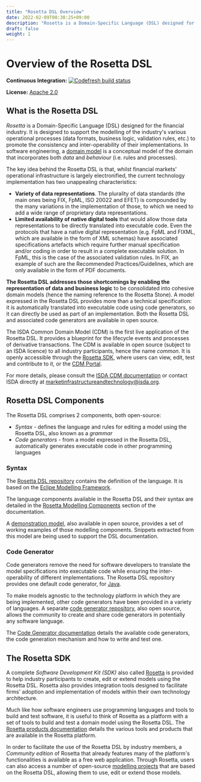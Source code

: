 ```yaml
---
title: "Rosetta DSL Overview"
date: 2022-02-09T00:38:25+09:00
description: "Rosetta is a Domain-Specific Language (DSL) designed for the financial industry. Its purpose is to support the modelling of the industry's various operational processes (data formats, business logic, validation rules, etc.) to promote the consistency and inter-operability of their implementations."
draft: false
weight: 1
---
```


# Overview of the Rosetta DSL 

**Continuous Integration:** [![Codefresh build status](https://g.codefresh.io/api/badges/pipeline/regnosysops/REGnosys%2Frosetta-dsl%2Frosetta-dsl?branch=master&key=eyJhbGciOiJIUzI1NiJ9.NWE1N2EyYTlmM2JiOTMwMDAxNDRiODMz.ZDeqVUhB-oMlbZGj4tfEiOg0cy6azXaBvoxoeidyL0g&type=cf-1)](https://g.codefresh.io/pipelines/rosetta-dsl/builds?repoOwner=REGnosys&repoName=rosetta-dsl&serviceName=REGnosys%2Frosetta-dsl&filter=trigger:build~Build;branch:master;pipeline:5d148a0543bba039bd196117~rosetta-dsl)

**License:** [Apache 2.0](http://www.apache.org/licenses/LICENSE-2.0)

## What is the Rosetta DSL

*Rosetta* is a Domain-Specific Language (DSL) designed for the financial industry. It is designed to support the modelling of the industry's various operational processes (data formats, business logic, validation rules, etc.) to promote the consistency and inter-operability of their implementations. In software engineering, a [domain model](https://en.wikipedia.org/wiki/Domain_model) is a conceptual model of the domain that incorporates both *data* and *behaviour* (i.e. rules and processes).

The key idea behind the Rosetta DSL is that, whilst financial markets' operational infrastructure is largely electronified, the current technology implementation has two unappealing characteristics:

- **Variety of data representations**. The plurality of data standards (the main ones being FIX, FpML, ISO 20022 and EFET) is compounded by the many variations in the implementation of those, to which we need to add a wide range of proprietary data representations.
- **Limited availability of native digital tools** that would allow those data representations to be directly translated into executable code. Even the protocols that have a native digital representation (e.g. FpML and FIXML, which are available in the form of XML schemas) have associated specifications artefacts which require further manual specification and/or coding in order to result in a complete executable solution. In FpML, this is the case of the associated validation rules. In FIX, an example of such are the Recommended Practices/Guidelines, which are only available in the form of PDF documents.

**The Rosetta DSL addresses those shortcomings by enabling the representation of data and business logic** to be consolidated into cohesive domain models (hence the naming reference to the Rosetta Stone). A model expressed in the Rosetta DSL provides more than a technical specification: it is automatically translated into executable code using code generators, so it can directly be used as part of an implementation. Both the Rosetta DSL and associated code generators are available in open source.

The ISDA Common Domain Model (CDM) is the first live application of the Rosetta DSL. It provides a blueprint for the lifecycle events and processes of derivative transactions. The CDM is available in open source (subject to an ISDA licence) to all industry participants, hence the name *common*. It is openly accessible through the [Rosetta SDK](#the-rosetta-sdk), where users can view, edit, test and contribute to it, or the [CDM Portal](https://portal.cdm.rosetta-technology.io).

For more details, please consult the [ISDA CDM documentation](https://cdm.docs.rosetta-technology.io) or contact ISDA directly at <marketinfrastructureandtechnology@isda.org>.

## Rosetta DSL Components

The Rosetta DSL comprises 2 components, both open-source:

- *Syntax* - defines the language and rules for editing a model using the Rosetta DSL, also known as a *grammar*
- *Code generators* - from a model expressed in the Rosetta DSL, automatically generates executable code in other programming languages

### Syntax

The [Rosetta DSL repository](https://github.com/REGnosys/rosetta-dsl/) contains the definition of the language. It is based on the [Eclipe Modelling Framework](https://www.eclipse.org/modeling/emf/).

The language components available in the Rosetta DSL and their syntax are detailed in the [Rosetta Modelling Components](https://docs.rosetta-technology.io/rosetta/rosetta-dsl/rosetta-modelling-component/) section of the documentation.

A [demonstration model](https://github.com/rosetta-models/demo), also available in open source, provides a set of working examples of those modelling components. Snippets extracted from this model are being used to support the DSL documentation.

### Code Generator

Code generators remove the need for software developers to translate the model specifications into executable code while ensuring the inter-operability of different implementations. The Rosetta DSL repository provides one default code generator, for [Java](https://www.oracle.com/java/).

To make models agnostic to the technology platform in which they are being implemented, other code generators have been provided in a variety of languages. A separate [code generator repository](https://github.com/REGnosys/rosetta-code-generators), also open source, allows the community to create and share code generators in potentially any software language.

The [Code Generator documentation](https://docs.rosetta-technology.io/rosetta/rosetta-dsl/rosetta-code-generators/) details the available code generators, the code generation mechanism and how to write and test one.

## The Rosetta SDK

A complete *Software Development Kit (SDK)* also called [Rosetta](https://ui.rosetta-technology.io/) is provided to help industry participants to create, edit or extend models using the Rosetta DSL. Rosetta also provides integration tools designed to facilitate firms' adoption and implementation of models within their own technology architecture.

Much like how software engineers use programming languages and tools to build and test software, it is useful to think of Rosetta as a platform with a set of tools to build and test a domain model using the Rosetta DSL. The [Rosetta products documentation](https://docs.rosetta-technology.io/rosetta/rosetta-products/) details the various tools and products that are available in the Rosetta platform.

In order to facilitate the use of the Rosetta DSL by industry members, a *Community edition* of Rosetta that already features many of the platform's functionalities is available as a free web application. Through Rosetta, users can also access a number of open-source [modelling projects](https://docs.rosetta-technology.io/rosetta/projects/) that are based on the Rosetta DSL, allowing them to use, edit or extend those models.
